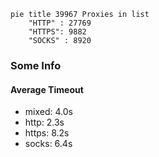 
```mermaid
pie title 39967 Proxies in list
    "HTTP" : 27769
    "HTTPS": 9882
    "SOCKS" : 8920
```

### Some Info
#### Average Timeout

- mixed: 4.0s
- http: 2.3s
- https: 8.2s
- socks: 6.4s